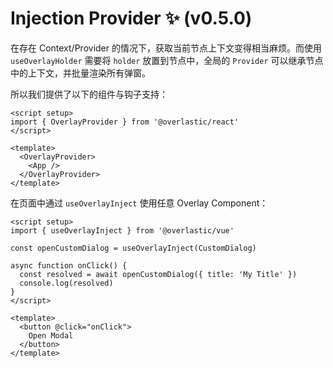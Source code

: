 # Injection Provider ✨ (v0.5.0)

在存在 Context/Provider 的情况下，获取当前节点上下文变得相当麻烦。而使用 `useOverlayHolder` 需要将 `holder` 放置到节点中，全局的 `Provider` 可以继承节点中的上下文，并批量渲染所有弹窗。

所以我们提供了以下的组件与钩子支持：

```vue
<script setup>
import { OverlayProvider } from '@overlastic/react'
</script>

<template>
  <OverlayProvider>
    <App />
  </OverlayProvider>
</template>
```

在页面中通过 `useOverlayInject` 使用任意 Overlay Component：

```vue
<script setup>
import { useOverlayInject } from '@overlastic/vue'

const openCustomDialog = useOverlayInject(CustomDialog)

async function onClick() {
  const resolved = await openCustomDialog({ title: 'My Title' })
  console.log(resolved)
}
</script>

<template>
  <button @click="onClick">
    Open Modal
  </button>
</template>
```
